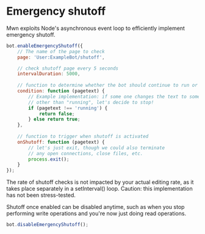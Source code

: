 # Emergency shutoff

Mwn exploits Node's asynchronous event loop to efficiently implement emergency shutoff.

```js
bot.enableEmergencyShutoff({
	// The name of the page to check
	page: 'User:ExampleBot/shutoff',

	// check shutoff page every 5 seconds
	intervalDuration: 5000,
	
	// function to determine whether the bot should continue to run or not
	condition: function (pagetext) {
		// Example implementation: if some one changes the text to something
		// other than "running", let's decide to stop!
		if (pagetext !== 'running') {
			return false; 
		} else return true;
	},
	
	// function to trigger when shutoff is activated
	onShutoff: function (pagetext) {
		// let's just exit, though we could also terminate
		// any open connections, close files, etc.
		process.exit(); 
	}
});
```

The rate of shutoff checks is not impacted by your actual editing rate, as it takes place separately in a setInterval() loop. Caution: this implementation has not been stress-tested.

Shutoff once enabled can be disabled anytime, such as when you stop performing write operations and you're now just doing read operations.

```js
bot.disableEmergencyShutoff();
```
